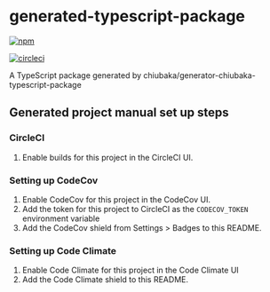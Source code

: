 # generated-typescript-package


[![npm](https://img.shields.io/npm/v/generated-typescript-package)](https://www.npmjs.com/package/generated-typescript-package)


[![circleci](https://circleci.com/gh/chiubaka/generated-typescript-package.svg?style=shield)](https://app.circleci.com/pipelines/github/chiubaka/generated-typescript-package?filter=all)



A TypeScript package generated by chiubaka/generator-chiubaka-typescript-package

## Generated project manual set up steps
### CircleCI
1. Enable builds for this project in the CircleCI UI.

### Setting up CodeCov
1. Enable CodeCov for this project in the CodeCov UI.
2. Add the token for this project to CircleCI as the `CODECOV_TOKEN` environment variable
3. Add the CodeCov shield from Settings > Badges to this README.

### Setting up Code Climate
1. Enable Code Climate for this project in the Code Climate UI
2. Add the Code Climate shield to this README.
